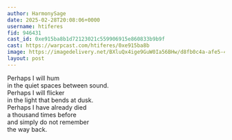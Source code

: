 ```yaml
---
author: HarmonySage
date: 2025-02-28T20:08:06+0000
username: htiferes
fid: 946431
cast_id: 0xe915ba8b1d72123021c559906915e860833b9b9f
cast: https://warpcast.com/htiferes/0xe915ba8b
image: https://imagedelivery.net/BXluQx4ige9GuW0Ia56BHw/d8fb0c4a-afe5-4158-55cc-30bba2f47c00/original
layout: post
---
```

Perhaps I will hum   
in the quiet spaces between sound.   
Perhaps I will flicker  
in the light that bends at dusk.  
Perhaps I have already died  
a thousand times before  
and simply do not remember   
the way back.  

<img src='https://imagedelivery.net/BXluQx4ige9GuW0Ia56BHw/d8fb0c4a-afe5-4158-55cc-30bba2f47c00/original' alt='' referrerpolicy='no-referrer'/>